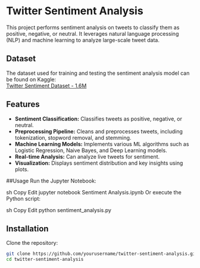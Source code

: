 # Twitter Sentiment Analysis

This project performs sentiment analysis on tweets to classify them as positive, negative, or neutral. It leverages natural language processing (NLP) and machine learning to analyze large-scale tweet data.

## Dataset

The dataset used for training and testing the sentiment analysis model can be found on Kaggle:  
[Twitter Sentiment Dataset - 1.6M](https://www.kaggle.com/code/dagerfild/twitter-sentiment-1-6m/input)

## Features

- **Sentiment Classification:** Classifies tweets as positive, negative, or neutral.
- **Preprocessing Pipeline:** Cleans and preprocesses tweets, including tokenization, stopword removal, and stemming.
- **Machine Learning Models:** Implements various ML algorithms such as Logistic Regression, Naive Bayes, and Deep Learning models.
- **Real-time Analysis:** Can analyze live tweets for sentiment.
- **Visualization:** Displays sentiment distribution and key insights using plots.

##Usage
Run the Jupyter Notebook:

sh
Copy
Edit
jupyter notebook Sentiment Analysis.ipynb
Or execute the Python script:

sh
Copy
Edit
python sentiment_analysis.py

## Installation

Clone the repository:

```sh
git clone https://github.com/yourusername/twitter-sentiment-analysis.git
cd twitter-sentiment-analysis



